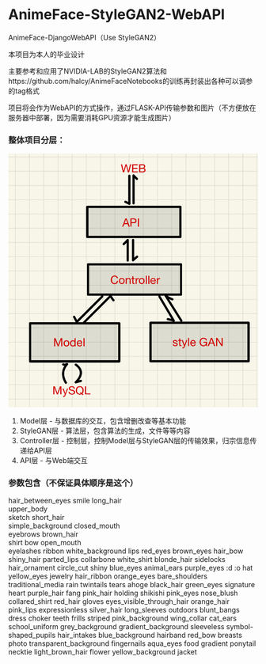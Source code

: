 # AnimeFace-StyleGAN2-WebAPI
AnimeFace-DjangoWebAPI（Use StyleGAN2）

本项目为本人的毕业设计

主要参考和应用了NVIDIA-LAB的StyleGAN2算法和https://github.com/halcy/AnimeFaceNotebooks的训练再封装出各种可以调参的tag格式

项目将会作为WebAPI的方式操作，通过FLASK-API传输参数和图片（不方便放在服务器中部署，因为需要消耗GPU资源才能生成图片）

### 整体项目分层：

![Architecture](.\doc\pic\Architecture.png)

1. Model层 - 与数据库的交互，包含增删改查等基本功能
2. StyleGAN层 - 算法层，包含算法的生成，文件等等内容
3. Controller层 - 控制层，控制Model层与StyleGAN层的传输效果，归宗信息传递给API层
4. API层 - 与Web端交互





### 参数包含（不保证具体顺序是这个）

hair_between_eyes
smile
long_hair        
upper_body       
sketch
short_hair       
simple_background
closed_mouth     
eyebrows
brown_hair       
shirt
bow
open_mouth       
eyelashes
ribbon
white_background
lips
red_eyes
brown_eyes
hair_bow
shiny_hair
parted_lips
collarbone
white_shirt
blonde_hair
sidelocks
hair_ornament
circle_cut
shiny
blue_eyes
animal_ears
purple_eyes
:d
:o
hat
yellow_eyes
jewelry
hair_ribbon
orange_eyes
bare_shoulders
traditional_media
rain
twintails
tears
ahoge
black_hair
green_eyes
signature
heart
purple_hair
fang
pink_hair
holding
shikishi
pink_eyes
nose_blush
collared_shirt
red_hair
gloves
eyes_visible_through_hair
orange_hair
pink_lips
expressionless
silver_hair
long_sleeves
outdoors
blunt_bangs
dress
choker
teeth
frills
striped
pink_background
wing_collar
cat_ears
school_uniform
grey_background
gradient_background
sleeveless
symbol-shaped_pupils
hair_intakes
blue_background
hairband
red_bow
breasts
photo
transparent_background
fingernails
aqua_eyes
food
gradient
ponytail
necktie
light_brown_hair
flower
yellow_background
jacket

